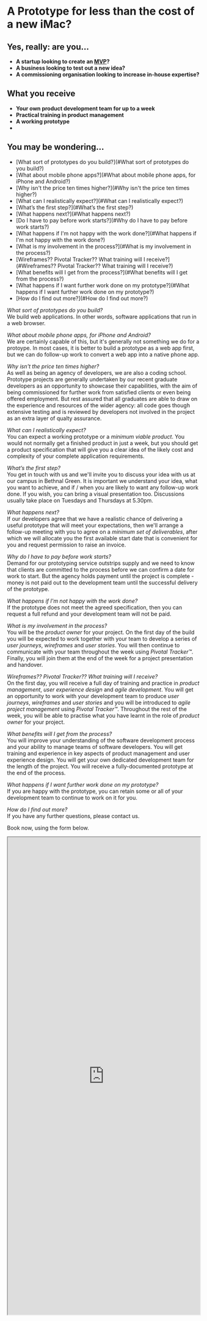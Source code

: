# A Prototype for less than the cost of a new iMac?

## Yes, really: are you...

+ **A startup looking to create an [MVP](http://en.wikipedia.org/wiki/Minimum_viable_product)?**
+ **A business looking to test out a new idea?**
+ **A commissioning organisation looking to increase in-house expertise?**

## What you receive

+ **Your own product development team for up to a week**
+ **Practical training in product management**
+ **A working prototype**
+ 
## You may be wondering...  

* [What sort of prototypes do you build?](#What sort of prototypes do you build?)  
* [What about mobile phone apps?](#What about mobile phone apps, for iPhone and Android?)  
* [Why isn't the price ten times higher?](#Why isn't the price ten times higher?)  
* [What can I realistically expect?](#What can I realistically expect?)
* [What’s the first step?](#What’s the first step?)  
* [What happens next?](#What happens next?)  
* [Do I have to pay before work starts?](#Why do I have to pay before work starts?)  
* [What happens if I'm not happy with the work done?](#What happens if I'm not happy with the work done?)  
* [What is my involvement in the process?](#What is my involvement in the process?)  
* [Wireframes?? Pivotal Tracker?? What training will I receive?](#Wireframes?? Pivotal Tracker?? What training will I receive?)  
* [What benefits will I get from the process?](#What benefits will I get from the process?)  
* [What happens if I want further work done on my prototype?](#What happens if I want further work done on my prototype?)  
* [How do I find out more?](#How do I find out more?)  


*What sort of prototypes do you build?*     
We build web applications. In other words, software applications that run in a web browser.

*What about mobile phone apps, for iPhone and Android?*     
We are certainly capable of this, but it's generally not something we do for a protoype. In most cases, it is better to build a prototype as a web app first, but we can do follow-up work to convert a web app into a native phone app.

*Why isn't the price ten times higher?*    
As well as being an agency of developers, we are also a coding school. Prototype projects are generally undertaken by our recent graduate developers as an opportunity to showcase their capabilities, with the aim of being commissioned for further work from satisfied clients or even being offered employment. But rest assured that all graduates are able to draw on the experience and resources of the wider agency: all code goes though extensive testing and is reviewed by developers not involved in the project as an extra layer of qualty assurance.    

*What can I realistically expect?*     
You can expect a working prototype or a *minimum viable product*. You would not normally get a finished product in just a week, but you should get a product specification that will give you a clear idea of the likely cost and complexity of your complete application requirements.

*What’s the first step?*     
You get in touch with us and we'll invite you to discuss your idea with us at our campus in Bethnal Green. It is important we understand your idea, what you want to achieve, and if / when you are likely to want any follow-up work done. If you wish, you can bring a visual presentation too. Discussions usually take place on Tuesdays and Thursdays at 5.30pm.

*What happens next?*     
If our developers agree that we have a realistic chance of delivering a useful prototype that will meet your expectations, then we'll arrange a follow-up meeting with you to agree on a *minimum set of deliverables*, after which we will allocate you the first available start date that is convenient for you and request permission to raise an invoice.

*Why do I have to pay before work starts?*    
Demand for our prototyping service outstrips supply and we need to know that clients are committed to the process before we can confirm a date for work to start. But the agency holds payment until the project is complete - money is not paid out to the development team until the successful delivery of the prototype. 

*What happens if I'm not happy with the work done?*     
If the prototype does not meet the agreed specification, then you can request a full refund and your development team will not be paid.

*What is my involvement in the process?*     
You will be the *product owner* for your project. On the first day of the build you will be expected to work together with your team to develop a series of *user journeys*, *wireframes* and *user stories*.  You will then continue to communicate with your team throughout the week using *Pivotal Tracker™*. Finally, you will join them at the end of the week for a project presentation and handover.  

*Wireframes?? Pivotal Tracker?? What training will I receive?*    
On the first day, you will receive a full day of training and practice in *product management*, *user experience design* and *agile development*. You will get an opportunity to work with your development team to produce *user journeys*, *wireframes* and *user stories* and you will be introduced to *agile project management* using *Pivotal Tracker™*. Throughout the rest of the week, you will be able to practise what you have learnt in the role of *product owner* for your project. 

*What benefits will I get from the process?*     
You will improve your understanding of the software development process and your ability to manage teams of software developers. You will get training and experience in key aspects of product management and user experience design. You will get your own dedicated development team for the length of the project. You will receive a fully-documented prototype at the end of the process.

*What happens if I want further work done on my prototype?*    
If you are happy with the prototype, you can retain some or all of your development team to continue to work on it for you.

*How do I find out more?*     
If you have any further questions, please contact us.

Book now, using the form below.

<section class="applywrap">
   <iframe class="applyform" src="https://docs.google.com/forms/d/1bRG6tnN7ykf6Dt6MuDQWJJX-44ijj38zY2CrjM_VwZo/viewform?embedded=true" width="100%" height="1250" frameborder="20" marginheigt="50px" marginwidth="0">Loading&amp;#8230;</iframe>
</section>

